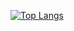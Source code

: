 [![Top Langs](https://github-readme-stats.vercel.app/api/top-langs/?username=brillcheese)](https://github.com/anuraghazra/github-readme-stats)
